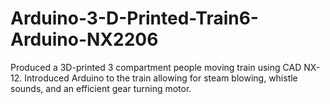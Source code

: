 # Arduino-3-D-Printed-Train6-Arduino-NX2206
Produced a 3D-printed 3 compartment people moving train using CAD NX-12. Introduced Arduino to the train allowing for steam blowing, whistle sounds, and an efficient gear turning motor.

